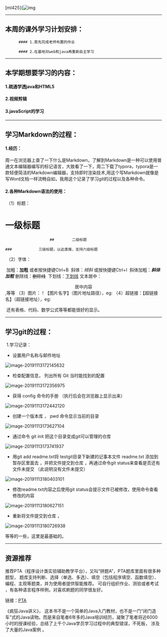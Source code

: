 [ml425](![img](file:///C:\Users\ML\AppData\Roaming\Tencent\QQTempSys\%W@GJ$ACOF(TYDYECOKVDYB.png)https://github.com/ml425)

------



## 本周的课外学习计划安排：

          #### 1.首先完成老师布置的作业

          #### 2.在基地对web和java再重新自主学习

------



## 本学期想要学习的内容：

#### 1.疏通学透java和HTML5

#### 2.视频剪辑

#### 3.javaScript的学习

------



## 学习Markdown的过程：

#### 1.经历：

​       周一在浏览器上查了一下什么是Markdown，了解到Markdown是一种可以使用普通文本编辑器编写的标记语言，大致看了一下，周二下载了typora，typora是一款轻便简洁的Markdown编辑器，支持即时渲染技术,用这个写Markdown就像是写Word文档一样流畅自如，我用这个记录了学习git的过程以及各种命令。

#### 2.各种Markdown语法的使用：

​     （1）标题：

#      一级标题

                        ##        二级标题

    ###            三级标题，以此类推，支持六级标题

​     （2）字体：

​        加粗：**加粗** 或者按快捷键Ctrl+B
​        斜体：*倾斜* 或按快捷键Ctrl+I
​        斜体加粗：***斜体加粗***
​        删除线：~~删除线~~ 
​        下划线：<u>下划线</u>
​        文本居中：<center>居中内容</center>,等等
​     （3）图片：！【图片名字】（图片地址路径），eg:![]()
​     （4）超链接：【超链接名】（超链接地址），eg:[](https://pintia.cn/auth/login?redirect=https%3A%2F%2Fpintia.cn%2Fproblem-sets%2F1111848470497693696%2Fproblems%2F1111848773703892992)

​        还有表格、代码、数学公式等等都能很好的显示。 

------



## 学习git的过程：

​         1.学习记录： 

-  设置用户名称与邮件地址 

![image-20191113172145632](C:\Users\ML\AppData\Roaming\Typora\typora-user-images\image-20191113172145632.png)

- 检查配置信息， 列出所有 Git 当时能找到的配置 

![image-20191113172356975](C:\Users\ML\AppData\Roaming\Typora\typora-user-images\image-20191113172356975.png)

-  获得 config 命令的手册 （执行后会在浏览器上显示出来）

![image-20191113172442120](C:\Users\ML\AppData\Roaming\Typora\typora-user-images\image-20191113172442120.png)

-  创建一个版本库 ， pwd 命令显示当前的目录 

![image-20191113173627104](C:\Users\ML\AppData\Roaming\Typora\typora-user-images\image-20191113173627104.png)

-  通过命令 git init 把这个目录变成git可以管理的仓库 

![image-20191113173741937](C:\Users\ML\AppData\Roaming\Typora\typora-user-images\image-20191113173741937.png)

-  用git add readme.txt将 testgit目录下新建的记事本文件 readme.txt 添加到暂存区里面去 ，并把文件提交到仓库 ，再通过命令git status来查看是否还有文件未提交 （此说明没有文件未提交）

![image-20191113180403101](C:\Users\ML\AppData\Roaming\Typora\typora-user-images\image-20191113180403101.png)

-  修改readme.txt内容之后使用git status会提示文件已被修改，使用命令查看修改的内容

![image-20191113180627151](C:\Users\ML\AppData\Roaming\Typora\typora-user-images\image-20191113180627151.png)

- 重新将文件提交到仓库 ，

![image-20191113180726938](C:\Users\ML\AppData\Roaming\Typora\typora-user-images\image-20191113180726938.png)

等等的一些，这里是最基础的。

------

## 资源推荐

推荐PTA（程序设计类实验辅助教学平台），又叫“拼题A”，PTA题库里面有很多种题型， 题库支持判断、选择（单选、多选）、填空（包括程序填空、函数填空）、编程、主观等题类，并为使用者提供智能推荐。  可自行组织作业、测验或者考试 ，有各种语言程序样例，对喜欢刷题的同学很友好。

链接：[PTA](https://pintia.cn/)

《疯狂Java讲义》， 这本书不是一个简单的Java入门教材，也不是一门“闭门造车”式的Java读物。而是来自笔者6年多的Java培训经历，凝聚了笔者将近6000小时的授课经验，总结了上千个Java学员学习过程中的典型错误，不死板， 涉及了大量的Java案例 。
